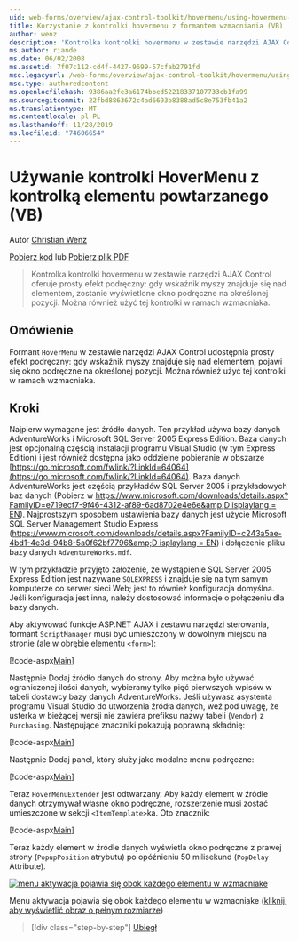 ```yaml
---
uid: web-forms/overview/ajax-control-toolkit/hovermenu/using-hovermenu-with-a-repeater-control-vb
title: Korzystanie z kontrolki hovermenu z formantem wzmacniania (VB) | Microsoft Docs
author: wenz
description: 'Kontrolka kontrolki hovermenu w zestawie narzędzi AJAX Control oferuje prosty efekt podręczny: gdy wskaźnik myszy znajduje się nad elementem, pojawi się okno podręczne ze specyfikatorem...'
ms.author: riande
ms.date: 06/02/2008
ms.assetid: 7f07c112-cd4f-4427-9699-57cfab2791fd
msc.legacyurl: /web-forms/overview/ajax-control-toolkit/hovermenu/using-hovermenu-with-a-repeater-control-vb
msc.type: authoredcontent
ms.openlocfilehash: 9386aa2fe3a6174bbed52218337107733cb1fa99
ms.sourcegitcommit: 22fbd8863672c4ad6693b8388ad5c8e753fb41a2
ms.translationtype: MT
ms.contentlocale: pl-PL
ms.lasthandoff: 11/28/2019
ms.locfileid: "74606654"
---
```

# <a name="using-hovermenu-with-a-repeater-control-vb"></a>Używanie kontrolki HoverMenu z kontrolką elementu powtarzanego (VB)

Autor [Christian Wenz](https://github.com/wenz)

[Pobierz kod](https://download.microsoft.com/download/b/0/6/b06fe835-5b8f-4c00-aef8-062c19d75b95/HoverMenu1.vb.zip) lub [Pobierz plik PDF](https://download.microsoft.com/download/b/6/a/b6ae89ee-df69-4c87-9bfb-ad1eb2b23373/hovermenu1VB.pdf)

> Kontrolka kontrolki hovermenu w zestawie narzędzi AJAX Control oferuje prosty efekt podręczny: gdy wskaźnik myszy znajduje się nad elementem, zostanie wyświetlone okno podręczne na określonej pozycji. Można również użyć tej kontrolki w ramach wzmacniaka.

## <a name="overview"></a>Omówienie

Formant `HoverMenu` w zestawie narzędzi AJAX Control udostępnia prosty efekt podręczny: gdy wskaźnik myszy znajduje się nad elementem, pojawi się okno podręczne na określonej pozycji. Można również użyć tej kontrolki w ramach wzmacniaka.

## <a name="steps"></a>Kroki

Najpierw wymagane jest źródło danych. Ten przykład używa bazy danych AdventureWorks i Microsoft SQL Server 2005 Express Edition. Baza danych jest opcjonalną częścią instalacji programu Visual Studio (w tym Express Edition) i jest również dostępna jako oddzielne pobieranie w obszarze [https://go.microsoft.com/fwlink/?LinkId=64064](https://go.microsoft.com/fwlink/?LinkId=64064). Baza danych AdventureWorks jest częścią przykładów SQL Server 2005 i przykładowych baz danych (Pobierz w [https://www.microsoft.com/downloads/details.aspx?FamilyID=e719ecf7-9f46-4312-af89-6ad8702e4e6e&amp;D isplaylang = EN](https://www.microsoft.com/downloads/details.aspx?FamilyID=e719ecf7-9f46-4312-af89-6ad8702e4e6e&amp;DisplayLang=en)). Najprostszym sposobem ustawienia bazy danych jest użycie Microsoft SQL Server Management Studio Express ([https://www.microsoft.com/downloads/details.aspx?FamilyID=c243a5ae-4bd1-4e3d-94b8-5a0f62bf7796&amp;D isplaylang = EN](https://www.microsoft.com/downloads/details.aspx?FamilyID=c243a5ae-4bd1-4e3d-94b8-5a0f62bf7796&amp;DisplayLang=en)) i dołączenie pliku bazy danych `AdventureWorks.mdf`.

W tym przykładzie przyjęto założenie, że wystąpienie SQL Server 2005 Express Edition jest nazywane `SQLEXPRESS` i znajduje się na tym samym komputerze co serwer sieci Web; jest to również konfiguracja domyślna. Jeśli konfiguracja jest inna, należy dostosować informacje o połączeniu dla bazy danych.

Aby aktywować funkcje ASP.NET AJAX i zestawu narzędzi sterowania, formant `ScriptManager` musi być umieszczony w dowolnym miejscu na stronie (ale w obrębie elementu `<form>`):

[!code-aspx[Main](using-hovermenu-with-a-repeater-control-vb/samples/sample1.aspx)]

Następnie Dodaj źródło danych do strony. Aby można było używać ograniczonej ilości danych, wybieramy tylko pięć pierwszych wpisów w tabeli dostawcy bazy danych AdventureWorks. Jeśli używasz asystenta programu Visual Studio do utworzenia źródła danych, weź pod uwagę, że usterka w bieżącej wersji nie zawiera prefiksu nazwy tabeli (`Vendor`) z `Purchasing`. Następujące znaczniki pokazują poprawną składnię:

[!code-aspx[Main](using-hovermenu-with-a-repeater-control-vb/samples/sample2.aspx)]

Następnie Dodaj panel, który służy jako modalne menu podręczne:

[!code-aspx[Main](using-hovermenu-with-a-repeater-control-vb/samples/sample3.aspx)]

Teraz `HoverMenuExtender` jest odtwarzany. Aby każdy element w źródle danych otrzymywał własne okno podręczne, rozszerzenie musi zostać umieszczone w sekcji `<ItemTemplate>`ka. Oto znacznik:

[!code-aspx[Main](using-hovermenu-with-a-repeater-control-vb/samples/sample4.aspx)]

Teraz każdy element w źródle danych wyświetla okno podręczne z prawej strony (`PopupPosition` atrybutu) po opóźnieniu 50 milisekund (`PopDelay` Attribute).

[![menu aktywacja pojawia się obok każdego elementu w wzmacniake](using-hovermenu-with-a-repeater-control-vb/_static/image2.png)](using-hovermenu-with-a-repeater-control-vb/_static/image1.png)

Menu aktywacja pojawia się obok każdego elementu w wzmacniake ([kliknij, aby wyświetlić obraz o pełnym rozmiarze](using-hovermenu-with-a-repeater-control-vb/_static/image3.png))

> [!div class="step-by-step"]
> [Ubiegł](using-hovermenu-with-a-repeater-control-cs.md)

